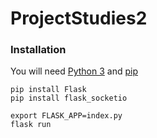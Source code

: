 # ProjectStudies2

### Installation
You will need [Python 3](https://www.python.org/about/gettingstarted/#installing) and [pip](https://pip.pypa.io/en/stable/installing/)

```
pip install Flask
pip install flask_socketio

export FLASK_APP=index.py
flask run
```
